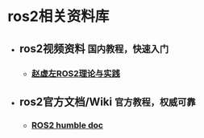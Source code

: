 # ros2相关资料库
* ## __ros2视频资料__ `国内教程，快速入门`
  * ### [赵虚左ROS2理论与实践](https://www.bilibili.com/video/BV1VB4y137ys/?spm_id_from=333.337.search-card.all.click&vd_source=d4d9b7c77540e26487d91a7ef6940e3a)
* ## __ros2官方文档/Wiki__ `官方教程，权威可靠`
  * ### [ROS2 humble doc](https://docs.ros.org/en/humble/index.html)



